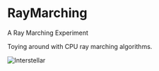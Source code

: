 # RayMarching
A Ray Marching Experiment

Toying around with CPU ray marching algorithms.

![Interstellar](optimized.gif)
